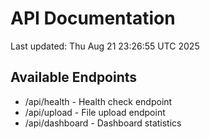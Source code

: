 # API Documentation

Last updated: Thu Aug 21 23:26:55 UTC 2025

## Available Endpoints
- /api/health - Health check endpoint
- /api/upload - File upload endpoint
- /api/dashboard - Dashboard statistics
